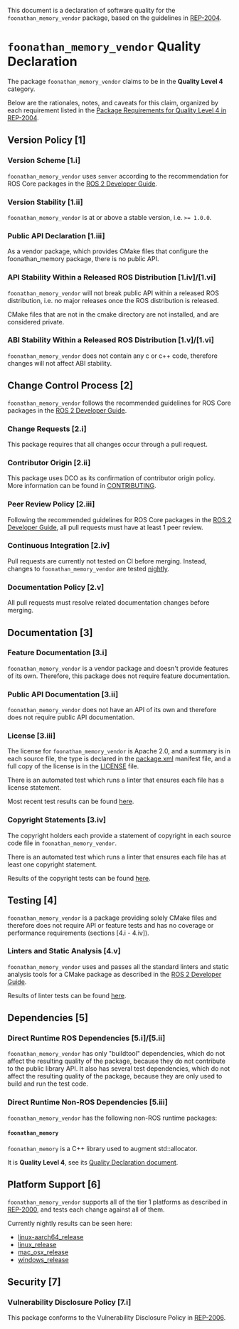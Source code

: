 This document is a declaration of software quality for the `foonathan_memory_vendor` package, based on the guidelines in [REP-2004](https://www.ros.org/reps/rep-2004.html).

# `foonathan_memory_vendor` Quality Declaration

The package `foonathan_memory_vendor` claims to be in the **Quality Level 4** category.

Below are the rationales, notes, and caveats for this claim, organized by each requirement listed in the [Package Requirements for Quality Level 4 in REP-2004](https://www.ros.org/reps/rep-2004.html).

## Version Policy [1]

### Version Scheme [1.i]

`foonathan_memory_vendor` uses `semver` according to the recommendation for ROS Core packages in the [ROS 2 Developer Guide](https://index.ros.org/doc/ros2/Contributing/Developer-Guide/#versioning).

### Version Stability [1.ii]

`foonathan_memory_vendor` is at or above a stable version, i.e. `>= 1.0.0`.

### Public API Declaration [1.iii]

As a vendor package, which provides CMake files that configure the foonathan_memory package, there is no public API.

### API Stability Within a Released ROS Distribution [1.iv]/[1.vi]

`foonathan_memory_vendor` will not break public API within a released ROS distribution, i.e. no major releases once the ROS distribution is released.

CMake files that are not in the cmake directory are not installed, and are considered private.

### ABI Stability Within a Released ROS Distribution [1.v]/[1.vi]

`foonathan_memory_vendor` does not contain any c or c++ code, therefore changes will not affect ABI stability.

## Change Control Process [2]

`foonathan_memory_vendor` follows the recommended guidelines for ROS Core packages in the [ROS 2 Developer Guide](https://index.ros.org/doc/ros2/Contributing/Developer-Guide/#package-requirements).

### Change Requests [2.i]

This package requires that all changes occur through a pull request.

### Contributor Origin [2.ii]

This package uses DCO as its confirmation of contributor origin policy. More information can be found in [CONTRIBUTING](CONTRIBUTING.md).

### Peer Review Policy [2.iii]

Following the recommended guidelines for ROS Core packages in the [ROS 2 Developer Guide](https://index.ros.org/doc/ros2/Contributing/Developer-Guide/#package-requirements), all pull requests must have at least 1 peer review.

### Continuous Integration [2.iv]

Pull requests are currently not tested on CI before merging.
Instead, changes to `foonathan_memory_vendor` are tested [nightly](https://ci.ros2.org/view/nightly/job/nightly_linux_release/lastBuild/testReport/foonathan_memory_vendor/).

### Documentation Policy [2.v]

All pull requests must resolve related documentation changes before merging.

## Documentation [3]

### Feature Documentation [3.i]

`foonathan_memory_vendor` is a vendor package and doesn't provide features of its own.
Therefore, this package does not require feature documentation.

### Public API Documentation [3.ii]

`foonathan_memory_vendor` does not have an API of its own and therefore does not require public API documentation.

### License [3.iii]

The license for `foonathan_memory_vendor` is Apache 2.0, and a summary is in each source file, the type is declared in the [package.xml](package.xml) manifest file, and a full copy of the license is in the [LICENSE](LICENSE) file.

There is an automated test which runs a linter that ensures each file has a license statement.

Most recent test results can be found [here](https://ci.ros2.org/view/nightly/job/nightly_linux_release/lastBuild/testReport/foonathan_memory_vendor/copyright/).

### Copyright Statements [3.iv]

The copyright holders each provide a statement of copyright in each source code file in `foonathan_memory_vendor`.

There is an automated test which runs a linter that ensures each file has at least one copyright statement.

Results of the copyright tests can be found [here](https://ci.ros2.org/view/nightly/job/nightly_linux_release/lastBuild/testReport/foonathan_memory_vendor/copyright/).

## Testing [4]

`foonathan_memory_vendor` is a package providing solely CMake files and therefore does not require API or feature tests and has no coverage or performance requirements (sections [4.i - 4.iv]).

### Linters and Static Analysis [4.v]

`foonathan_memory_vendor` uses and passes all the standard linters and static analysis tools for a CMake package as described in the [ROS 2 Developer Guide](https://index.ros.org/doc/ros2/Contributing/Developer-Guide/#linters-and-static-analysis).

Results of linter tests can be found [here](https://ci.ros2.org/view/nightly/job/nightly_linux_release/lastBuild/testReport/foonathan_memory_vendor/).

## Dependencies [5]

### Direct Runtime ROS Dependencies [5.i]/[5.ii]

`foonathan_memory_vendor` has only "buildtool" dependencies, which do not affect the resulting quality of the package, because they do not contribute to the public library API.
It also has several test dependencies, which do not affect the resulting quality of the package, because they are only used to build and run the test code.

### Direct Runtime Non-ROS Dependencies [5.iii]

`foonathan_memory_vendor` has the following non-ROS runtime packages:

#### `foonathan_memory`

`foonathan_memory` is a C++ library used to augment std::allocator.

It is **Quality Level 4**, see its [Quality Declaration document](QUALITY_DECLARATION_foonathan_memory.md).

## Platform Support [6]

`foonathan_memory_vendor` supports all of the tier 1 platforms as described in [REP-2000](https://www.ros.org/reps/rep-2000.html#support-tiers), and tests each change against all of them.

Currently nightly results can be seen here:
* [linux-aarch64_release](https://ci.ros2.org/view/nightly/job/nightly_linux-aarch64_release/lastBuild/testReport/foonathan_memory_vendor/)
* [linux_release](https://ci.ros2.org/view/nightly/job/nightly_linux_release/lastBuild/testReport/foonathan_memory_vendor/)
* [mac_osx_release](https://ci.ros2.org/view/nightly/job/nightly_osx_release/lastBuild/testReport/foonathan_memory_vendor/)
* [windows_release](https://ci.ros2.org/view/nightly/job/nightly_win_rel/lastBuild/testReport/foonathan_memory_vendor/)

## Security [7]

### Vulnerability Disclosure Policy [7.i]

This package conforms to the Vulnerability Disclosure Policy in [REP-2006](https://www.ros.org/reps/rep-2006.html).
